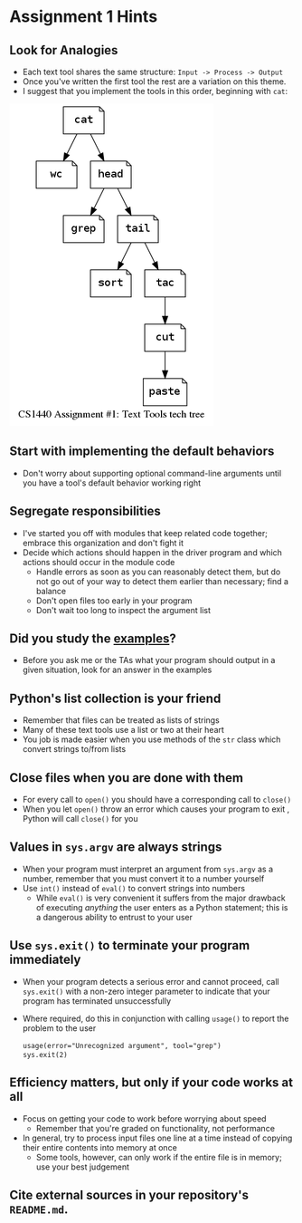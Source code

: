 # Assignment 1 Hints


## Look for Analogies

*   Each text tool shares the same structure: `Input -> Process -> Output`
*   Once you've written the first tool the rest are a variation on this theme. 
*   I suggest that you implement the tools in this order, beginning with `cat`:

![The Assignment #1 Tech Tree](Assn1_Tech_Tree.png)


## Start with implementing the default behaviors

*   Don't worry about supporting optional command-line arguments until you have a tool's default behavior working right


## Segregate responsibilities

*   I've started you off with modules that keep related code together; embrace this organization and don't fight it
*   Decide which actions should happen in the driver program and which actions should occur in the module code
    *   Handle errors as soon as you can reasonably detect them, but do not go out of your way to detect them earlier than necessary; find a balance
    *   Don't open files too early in your program
    *   Don't wait too long to inspect the argument list


## Did you study the [examples](examples)?

*   Before you ask me or the TAs what your program should output in a given situation, look for an answer in the examples


## Python's list collection is your friend

*   Remember that files can be treated as lists of strings
*   Many of these text tools use a list or two at their heart
*   You job is made easier when you use methods of the `str` class which convert strings to/from lists


## Close files when you are done with them

*   For every call to `open()` you should have a corresponding call to `close()`
*   When you let `open()` throw an error which causes your program to exit ,
    Python will call `close()` for you


## Values in `sys.argv` are always strings

*   When your program must interpret an argument from `sys.argv` as a number, remember that you must convert it to a number yourself
*   Use `int()` instead of `eval()` to convert strings into numbers
    *   While `eval()` is very convenient it suffers from the major drawback of executing *anything* the user enters as a Python statement; this is a dangerous ability to entrust to your user


## Use `sys.exit()` to terminate your program immediately

*   When your program detects a serious error and cannot proceed, call `sys.exit()` with a non-zero integer parameter to indicate that your program has terminated unsuccessfully
*   Where required, do this in conjunction with calling `usage()` to report the problem to the user

    ```
    usage(error="Unrecognized argument", tool="grep")
    sys.exit(2)
    ```



## Efficiency matters, but only if your code works at all

*   Focus on getting your code to work before worrying about speed
    *   Remember that you're graded on functionality, not performance
*   In general, try to process input files one line at a time instead of copying their entire contents into memory at once
    *   Some tools, however, can only work if the entire file is in memory; use your best judgement


## Cite external sources in your repository's `README.md`.
